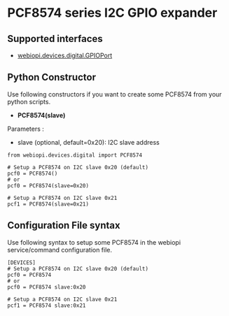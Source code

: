 # PCF8574 series I2C GPIO expander #

## Supported interfaces ##
  * [webiopi.devices.digital.GPIOPort](DIGITAL#GPIOPort.md)

## Python Constructor ##
Use following constructors if you want to create some PCF8574 from your python scripts.
  * **PCF8574(slave)**

Parameters :
  * slave (optional, default=0x20): I2C slave address

```
from webiopi.devices.digital import PCF8574

# Setup a PCF8574 on I2C slave 0x20 (default)
pcf0 = PCF8574()
# or
pcf0 = PCF8574(slave=0x20)

# Setup a PCF8574 on I2C slave 0x21
pcf1 = PCF8574(slave=0x21)
```

## Configuration File syntax ##
Use following syntax to setup some PCF8574 in the webiopi service/command configuration file.
```
[DEVICES]
# Setup a PCF8574 on I2C slave 0x20 (default)
pcf0 = PCF8574
# or
pcf0 = PCF8574 slave:0x20

# Setup a PCF8574 on I2C slave 0x21
pcf1 = PCF8574 slave:0x21
```